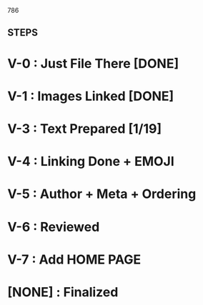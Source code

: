786

## STEPS

# V-0 : Just File There [DONE]
# V-1 : Images Linked [DONE]
# V-3 : Text Prepared [1/19]
# V-4 : Linking Done + EMOJI
# V-5 : Author + Meta + Ordering
# V-6 : Reviewed
# V-7 : Add HOME PAGE
# [NONE] : Finalized